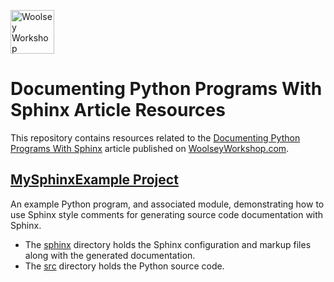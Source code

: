 <a href="https://www.woolseyworkshop.com"><img src="https://www.woolseyworkshop.com/wp-content/uploads/WWSLogoTitleLines.png" alt="Woolsey Workshop" height="70"></a>

# Documenting Python Programs With Sphinx Article Resources
This repository contains resources related to the [Documenting Python Programs With Sphinx](https://www.woolseyworkshop.com/2020/07/17/documenting-python-programs-with-sphinx/) article published on [WoolseyWorkshop.com](https://www.woolseyworkshop.com).

## [MySphinxExample Project](MySphinxExample)
An example Python program, and associated module, demonstrating how to use Sphinx style comments for generating source code documentation with Sphinx.
* The [sphinx](MySphinxExample/sphinx) directory holds the Sphinx configuration and markup files along with the generated documentation.
* The [src](MySphinxExample/src) directory holds the Python source code.
